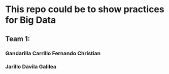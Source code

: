 # This repo could be to show practices for Big Data
## Team 1: 
### Gandarilla Carrillo Fernando Christian
### Jarillo Davila Galilea
